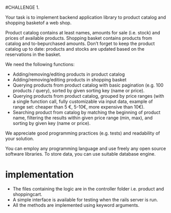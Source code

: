 
#CHALLENGE 1.

Your task is to implement backend application library to product catalog and shopping
basketof a web shop.

Product catalog contains at least names, amounts for sale (i.e. stock) and prices of
available products. Shopping basket contains products from catalog and to-bepurchased
amounts. Don’t forget to keep the product catalog up to date: products and
stocks are updated based on the reservations in the basket.

We need the following functions:
- Adding/removing/editing products in product catalog
- Adding/removing/editing products in shopping basket
- Querying products from product catalog with basic pagination (e.g. 100
products / query), sorted by given sorting key (name or price).
- Querying products from product catalog, grouped by price ranges (with a
single function call, fully customizable via input data, example of range set:
cheaper than 5 €, 5-10€, more expensive than 10€).
- Searching product from catalog by matching the beginning of product name,
filtering the results within given price range (min, max), and sorting by given
key (name or price).

We appreciate good programming practices (e.g. tests) and readability of your
solution.

You can employ any programming language and use freely any open source software
libraries. To store data, you can use suitable database engine.

# implementation
- The files containing the logic are in the controller folder i.e. product and shoppingcart. 
- A simple interface is available for testing when the rails server is run. 
- All the methods are implemented using keyword arguments.
